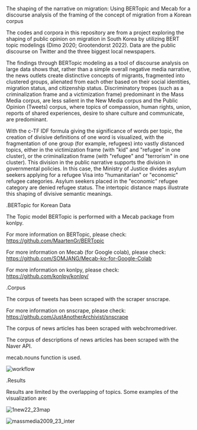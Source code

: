 The shaping of the narrative on migration:
Using BERTopic and Mecab for a discourse analysis of the framing of the concept of migration from a Korean corpus

The codes and corpora in this repository are from a project exploring the shaping of public opinion on migration in South Korea by utilizing BERT topic modelings (Dimo 2020; Grootendorst 2022). Data are the public discourse on Twitter and the three biggest local newspapers. 

The findings through BERTopic modeling as a tool of discourse analysis on large data shows that, rather than a simple overall negative media narrative, the news outlets create distinctive concepts of migrants, fragmented into clustered groups, alienated from each other based on their social identities, migration status, and citizenship status. Discriminatory tropes (such as a criminalization frame and a victimization frame) predominant in the Mass Media corpus, are less salient in the New Media corpus and the Public Opinion (Tweets) corpus, where topics of compassion, human rights, union, reports of shared experiences, desire to share culture and communicate, are predominant.

With the c-TF IDF formula giving the significance of words per topic,  the creation of divisive definitions of one word is visualized, with the fragmentation of one group (for example, refugees) into vastly distanced topics, either in the victimization frame (with "kid" and "refugee" in one cluster), or the criminalization frame (with "refugee" and "terrorism" in one cluster).
This division in the public narrative supports the division in governmental policies. In this case, the Ministry of Justice divides asylum seekers applying for a refugee Visa into "humanitarian" or "economic" refugee categories. Asylum seekers placed in the "economic" refugee category are denied refugee status.
The intertopic distance maps illustrate this shaping of divisive semantic meanings.


.BERTopic for Korean Data

The Topic model BERTopic is performed with a Mecab package from konlpy.

For more information on BERTopic, please check: https://github.com/MaartenGr/BERTopic

For more information on Mecab (for Google colab), please check: https://github.com/SOMJANG/Mecab-ko-for-Google-Colab

For more information on konlpy, please check: https://github.com/konlpy/konlpy/

.Corpus

The corpus of tweets has been scraped with the scraper snscrape.

For more information on snscrape, please check: https://github.com/JustAnotherArchivist/snscrape

The corpus of news articles has been scraped with webchromedriver.

The corpus of descriptions of news articles has been scraped with the Naver API.

mecab.nouns function is used.


![workflow](https://github.com/clara1del/BERTopic-korean-tweets-newsarticles-migration-discourse/assets/120312491/19583f71-40c1-4ff0-a2f1-5aea0795fe4d)


.Results

Results are limited by the overlapping of topics. Some examples of the visualization are:

![1new22_23map](https://github.com/clara1del/BERTopic-korean-tweets-newsarticles-migration-discourse/assets/120312491/9b8babd5-2d47-4d27-b9ac-11bcb20e0efb)

![massmedia2009_23_inter](https://github.com/clara1del/BERTopic-korean-tweets-newsarticles-migration-discourse/assets/120312491/a2067ed1-5bfc-496a-a4aa-4a0fcc7373c8)



